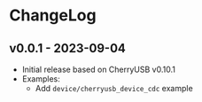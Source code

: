 # ChangeLog

## v0.0.1 - 2023-09-04

* Initial release based on CherryUSB v0.10.1
* Examples:
    * Add `device/cherryusb_device_cdc` example
